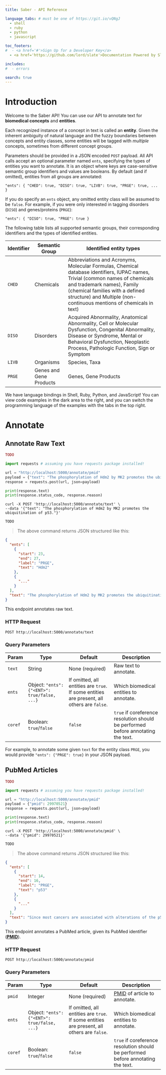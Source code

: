 ```yaml
---
title: Saber - API Reference

language_tabs: # must be one of https://git.io/vQNgJ
  - shell
  - ruby
  - python
  - javascript

toc_footers:
#  - <a href='#'>Sign Up for a Developer Key</a>
  - <a href='https://github.com/lord/slate'>Documentation Powered by Slate</a>

includes:
#  - errors

search: true
---
```


# Introduction

Welcome to the Saber API! You can use our API to annotate text for **biomedical concepts** and **entities**.

Each recognized instance of a concept in text is called an **entity**. Given the inherent ambiguity of natural language and the fuzzy boundaries between concepts and entity classes, some entities will be tagged with _multiple_ concepts, sometimes from different concept groups.

Parameters should be provided in a JSON encoded `POST` payload. All API calls accept an optional parameter named `ents`, specifying the types of entities you want to annotate. It is an object where keys are case-sensitive semantic group identifiers and values are booleans. By default (and if omitted), entities from all groups are annotated:

`"ents": { "CHED": true, "DISO": true, "LIVB": true, "PRGE": true, ... }`

If you do specify an `ents` object, any omitted entity class will be assumed to be `false`. For example, if you were only interested in tagging disorders (`DISO`) and genes/proteins (`PRGE`):

`"ents": { "DISO": true, "PRGE": true }`

The following table lists all supported semantic groups, their corresponding identifiers and the types of identified entities.

Identifier | Semantic Group | Identified entity types
---------- | -------------- | -----------------------
`CHED` | Chemicals | Abbreviations and Acronyms, Molecular Formulas, Chemical database identifiers, IUPAC names, Trivial (common names of chemicals and trademark names), Family (chemical families with a defined structure) and Multiple (non-continuous mentions of chemicals in text)
`DISO` | Disorders | Acquired Abnormality, Anatomical Abnormality, Cell or Molecular Dysfunction, Congenital Abnormality, Disease or Syndrome, Mental or Behavioral Dysfunction, Neoplastic Process, Pathologic Function, Sign or Symptom
`LIVB` | Organisms | Species, Taxa
`PRGE` | Genes and Gene Products | Genes, Gene Products

We have language bindings in Shell, Ruby, Python, and JavaScript! You can view code examples in the dark area to the right, and you can switch the programming language of the examples with the tabs in the top right.

# Annotate

## Annotate Raw Text

```ruby
TODO
```

```python
import requests # assuming you have requests package installed!

url = "http://localhost:5000/annotate/pmid"
payload = {"text": "The phosphorylation of Hdm2 by MK2 promotes the ubiquitination of p53."}
response = requests.post(url, json=payload)

print(response.text)
print(response.status_code, response.reason)
```

```shell
curl -X POST 'http://localhost:5000/annotate/text' \
--data '{"text": "The phosphorylation of Hdm2 by MK2 promotes the ubiquitination of p53."}'

```

```javascript
TODO
```

> The above command returns JSON structured like this:

```json
{
  "ents": [
    {
      "start": 23,
      "end": 27,
      "label": "PRGE",
      "text": "Hdm2"
    },
    {
      "..."
    }
  ],
  "text": "The phosphorylation of Hdm2 by MK2 promotes the ubiquitination of p53."
}
```

This endpoint annotates raw text.

### HTTP Request

`POST http://localhost:5000/annotate/text`

### Query Parameters

Param | Type | Default | Description
----- | ---- | ------- | -----------
`text` | String | None (required) | Raw text to annotate.
`ents` | Object: `"ents": {"<ENT>": true/false, ...}` | If omitted, all entities are `true`. If some entities are present, all others are `false`. | Which biomedical entities to annotate.
`coref` | Boolean: `true`/`false` | `false` | `true` if coreference resolution should be performed before annotating the text.

<aside class="notice">
For example, to annotate some given <code>text</code> for the entity class <code>PRGE</code>, you would provide <code>"ents": {"PRGE": true}</code> in your JSON payload.
</aside>

## PubMed Articles

```ruby
TODO
```

```python
import requests # assuming you have requests package installed!

url = "http://localhost:5000/annotate/pmid"
payload = {"pmid": 29970521}
response = requests.post(url, json=payload)

print(response.text)
print(response.status_code, response.reason)
```

```shell
curl -X POST 'http://localhost:5000/annotate/pmid' \
--data '{"pmid": 29970521}'
```

```javascript
TODO
```

> The above command returns JSON structured like this:

```json
{
  "ents": [
    {
      "start": 14,
      "end": 16,
      "label": "PRGE",
      "text": "p53"
    },
    {
      "..."
    }
  ],
  "text": "Since most cancers are associated with alterations of the p53 and Rb pathways ..."
}
```

This endpoint annotates a PubMed article, given its PubMed identifier ([**PMID**](https://en.wikipedia.org/wiki/PubMed#PubMed_identifier)).

### HTTP Request

`POST http://localhost:5000/annotate/pmid`

### Query Parameters

Param | Type | Default | Description
----- | ---- | ------- | -----------
`pmid` | Integer | None (required) | [PMID](https://en.wikipedia.org/wiki/PubMed#PubMed_identifier) of article to annotate.
`ents` | Object: `"ents": {"<ENT>": true/false, ...}` | If omitted, all entities are `true`. If some entities are present, all others are `false`. | Which biomedical entities to annotate.
`coref` | Boolean: `true`/`false` | `false` | `true` if coreference resolution should be performed before annotating the text.
